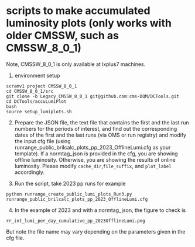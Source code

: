 # scripts to make accumulated luminosity plots (only works with older CMSSW, such as CMSSW_8_0_1)

Note, CMSSW_8_0_1 is only available at lxplus7 machines.

1. environment setup

```
scramv1 project CMSSW_8_0_1
cd CMSSW_8_0_1/src
git clone -b Legacy_CMSSW_8_0_1 git@github.com:cms-DQM/DCTools.git 
cd DCTools/accuLumiPlot
bash
source setup_lumiplots.sh
```

2. Prepare the JSON file, the text file that contains the first and the last 
run numbers for the periods of interest, and find out the corresponding dates 
of the first and the last runs (via OMS or run registry) and modify the input 
cfg file (using runrange_public_brilcalc_plots_pp_2023_OfflineLumi.cfg as your 
template). If a normtag_json is provided in the cfg, you are showing offline 
luminosity. Otherwise, you are showing the results of online luminosity. 
Please modify ```cache_dir```,```file_suffix```, and ```plot_label``` 
accordingly.


3. Run the script, take 2023 pp runs for example
```
python runrange_create_public_lumi_plots_Run3.py runrange_public_brilcalc_plots_pp_2023_OfflineLumi.cfg
```

4. In the example of 2023 and with a normtag_json, the figure to check is 
```
rr_int_lumi_per_day_cumulative_pp_2023OfflineLumi.png 
```
But note the file name may vary depending on the parameters given in the cfg 
file.

